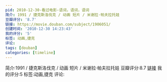 ```yaml
---
pid: 2010-12-30-看过电影-语词，语词，语词
简介: 1991 / 捷克斯洛伐克 / 动画 短片 / 米谢拉·帕夫拉托娃
豆瓣评分: '8.7'
链接: https://movie.douban.com/subject/1906051/
创建时间: '2010-12-30 14:23:43'
我的评分: '5'
标签: 动画,捷克
评论:
tags: [douban]
categories: [timeline]
---
```

简介:1991 / 捷克斯洛伐克 / 动画 短片 / 米谢拉·帕夫拉托娃
豆瓣评分:8.7
[链接](https://movie.douban.com/subject/1906051/)
我的评分:5
标签:动画,捷克
评论:
